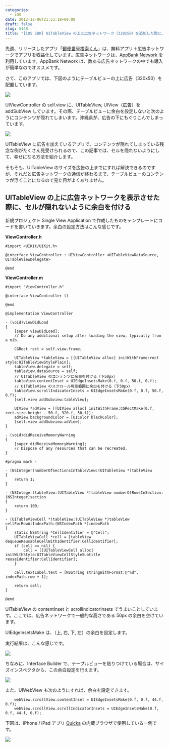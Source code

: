 ```yaml
---
categories:
  - iOS
date: 2012-12-06T21:53:18+09:00
draft: false
slug: 5148
title: "[iOS SDK] UITableView の上に広告ネットワーク（320x50）を追加した際に、セルが隠れないように余白を設定する"
---
```


先週、リリースしたアプリ「[郵便番号検索くん](https://itunes.apple.com/jp/app/you-bian-fan-hao-jian-suokun/id578073498?mt=8)」は、無料アプリ＋広告ネットワークでアプリを収益化しています。広告ネットワークは、[AppBank Network](http://nw.appbank.net/) を利用しています。AppBank Network は、数ある広告ネットワークの中でも導入が簡単なのでオススメです。

さて、このアプリでは、下図のようにテーブルビューの上に広告（320x50）を配置しています。

![](/images/2012/12/5148_1.png)

UIViewController の self.view に、UITableView, UIView（広告）を addSubView しています。その際、テーブルビューに余白を設定しないと次のようにコンテンツが隠れてしまいます。沖縄県が、広告の下にもぐりこんでしまっています。

![](/images/2012/12/5148_2.png)

UITableView に広告を加えているアプリで、コンテンツが隠れてしまっている残念な例がたくさん見受けられるので、この記事では、セルを隠れないようにして、幸せになる方法を紹介します。

そもそも、UITableView のサイズを広告の上までにすれば解決できるのですが、それだと広告ネットワークの通信が終わるまで、テーブルビューのコンテンツが浮くことになるので見た目がよくありません。

## UITableView の上に広告ネットワークを表示させた際に、セルが隠れないように余白を付ける

新規プロジェクト Single View Application で作成したものをテンプレートにコードを書いていきます。余白の設定方法はこんな感じです。

**ViewController.h**

```
#import <UIKit/UIKit.h>

@interface ViewController : UIViewController <UITableViewDataSource, UITableViewDelegate>

@end
```

**ViewController.m**

```
#import "ViewController.h"

@interface ViewController ()

@end

@implementation ViewController

- (void)viewDidLoad
{
    [super viewDidLoad];
    // Do any additional setup after loading the view, typically from a nib.
    
    CGRect rect = self.view.frame;
    
    UITableView *tableView = [[UITableView alloc] initWithFrame:rect style:UITableViewStylePlain];
    tableView.delegate = self;
    tableView.dataSource = self;
    // UITableView のコンテンツに余白を付ける（下50px）
    tableView.contentInset = UIEdgeInsetsMake(0.f, 0.f, 50.f, 0.f);
    // UITableView のスクロール可能範囲に余白を付ける（下50px）
    tableView.scrollIndicatorInsets = UIEdgeInsetsMake(0.f, 0.f, 50.f, 0.f);
    [self.view addSubview:tableView];
    
    UIView *adView = [[UIView alloc] initWithFrame:CGRectMake(0.f, rect.size.height - 50.f, 320.f, 50.f)];
    adView.backgroundColor = [UIColor blackColor];
    [self.view addSubview:adView];
}

- (void)didReceiveMemoryWarning
{
    [super didReceiveMemoryWarning];
    // Dispose of any resources that can be recreated.
}

#pragma mark - 

- (NSInteger)numberOfSectionsInTableView:(UITableView *)tableView
{
    return 1;
}

- (NSInteger)tableView:(UITableView *)tableView numberOfRowsInSection:(NSInteger)section
{
    return 100;
}

- (UITableViewCell *)tableView:(UITableView *)tableView cellForRowAtIndexPath:(NSIndexPath *)indexPath
{
    static NSString *CellIdentifier = @"Cell";
    UITableViewCell *cell = [tableView dequeueReusableCellWithIdentifier:CellIdentifier];
    if (cell == nil) {
        cell = [[UITableViewCell alloc] initWithStyle:UITableViewCellStyleSubtitle reuseIdentifier:CellIdentifier];
    }
    
    cell.textLabel.text = [NSString stringWithFormat:@"%d", indexPath.row + 1];
    
    return cell;
}

@end
```

UITableView の contentInset と scrollIndicatorInsets でうまいことしています。ここでは、広告ネットワークで一般的な高さである 50px の余白を空けています。

UIEdgeInsetsMake は、（上, 右, 下, 左）の余白を設定します。

実行結果は、こんな感じです。

![](/images/2012/12/5148_3.png)

ちなみに、Interface Builder で、テーブルビューを貼りつけている場合は、サイズインスペクタから、この余白設定を行えます。

![](/images/2012/12/5148_4.png)

また、UIWebView も次のようにすれば、余白を設定できます。

```
    webView.scrollView.contentInset = UIEdgeInsetsMake(0.f, 0.f, 44.f, 0.f);
    webView.scrollView.scrollIndicatorInsets = UIEdgeInsetsMake(0.f, 0.f, 44.f, 0.f);
```

下図は、iPhone / iPad アプリ [Quicka](https://itunes.apple.com/jp/app/quicka-web-jian-suowo-kuai/id511606108?mt=8) の内蔵ブラウザで使用している一例です。

![](/images/2012/12/5148_5.png)
